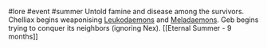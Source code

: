 #lore #event #summer
Untold famine and disease among the survivors. Chelliax begins weaponising [Leukodaemons](https://2e.aonprd.com/Monsters.aspx?ID=2893) and [Meladaemons](https://2e.aonprd.com/Monsters.aspx?ID=593). Geb begins trying to conquer its neighbors (ignoring Nex). 
[[Eternal Summer - 9 months]]